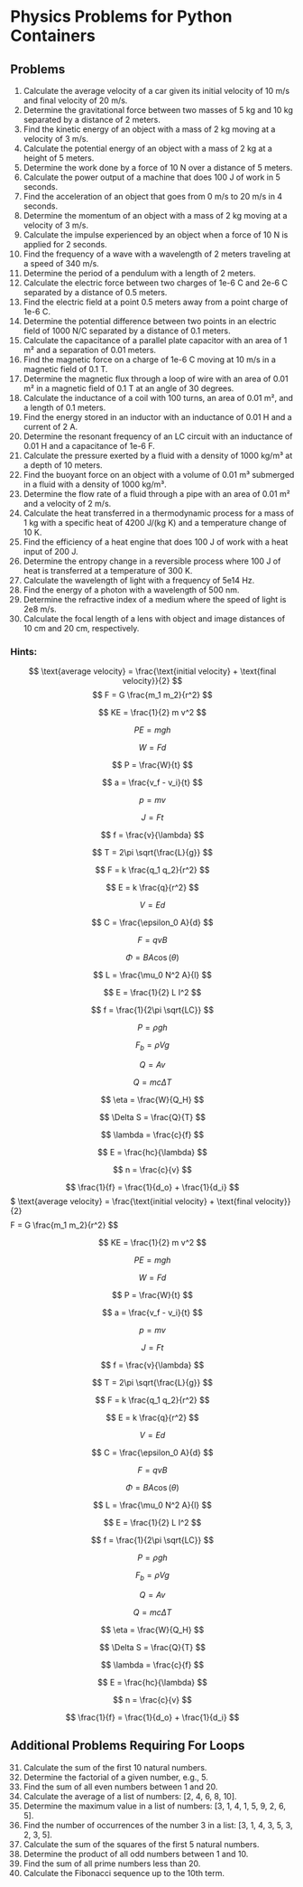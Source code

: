 # Physics Problems for Python Containers

## Problems

1. Calculate the average velocity of a car given its initial velocity of 10 m/s and final velocity of 20 m/s.
2. Determine the gravitational force between two masses of 5 kg and 10 kg separated by a distance of 2 meters.
3. Find the kinetic energy of an object with a mass of 2 kg moving at a velocity of 3 m/s.
4. Calculate the potential energy of an object with a mass of 2 kg at a height of 5 meters.
5. Determine the work done by a force of 10 N over a distance of 5 meters.
6. Calculate the power output of a machine that does 100 J of work in 5 seconds.
7. Find the acceleration of an object that goes from 0 m/s to 20 m/s in 4 seconds.
8. Determine the momentum of an object with a mass of 2 kg moving at a velocity of 3 m/s.
9. Calculate the impulse experienced by an object when a force of 10 N is applied for 2 seconds.
10. Find the frequency of a wave with a wavelength of 2 meters traveling at a speed of 340 m/s.
11. Determine the period of a pendulum with a length of 2 meters.
12. Calculate the electric force between two charges of 1e-6 C and 2e-6 C separated by a distance of 0.5 meters.
13. Find the electric field at a point 0.5 meters away from a point charge of 1e-6 C.
14. Determine the potential difference between two points in an electric field of 1000 N/C separated by a distance of 0.1 meters.
15. Calculate the capacitance of a parallel plate capacitor with an area of 1 m² and a separation of 0.01 meters.
16. Find the magnetic force on a charge of 1e-6 C moving at 10 m/s in a magnetic field of 0.1 T.
17. Determine the magnetic flux through a loop of wire with an area of 0.01 m² in a magnetic field of 0.1 T at an angle of 30 degrees.
18. Calculate the inductance of a coil with 100 turns, an area of 0.01 m², and a length of 0.1 meters.
19. Find the energy stored in an inductor with an inductance of 0.01 H and a current of 2 A.
20. Determine the resonant frequency of an LC circuit with an inductance of 0.01 H and a capacitance of 1e-6 F.
21. Calculate the pressure exerted by a fluid with a density of 1000 kg/m³ at a depth of 10 meters.
22. Find the buoyant force on an object with a volume of 0.01 m³ submerged in a fluid with a density of 1000 kg/m³.
23. Determine the flow rate of a fluid through a pipe with an area of 0.01 m² and a velocity of 2 m/s.
24. Calculate the heat transferred in a thermodynamic process for a mass of 1 kg with a specific heat of 4200 J/(kg K) and a temperature change of 10 K.
25. Find the efficiency of a heat engine that does 100 J of work with a heat input of 200 J.
26. Determine the entropy change in a reversible process where 100 J of heat is transferred at a temperature of 300 K.
27. Calculate the wavelength of light with a frequency of 5e14 Hz.
28. Find the energy of a photon with a wavelength of 500 nm.
29. Determine the refractive index of a medium where the speed of light is 2e8 m/s.
30. Calculate the focal length of a lens with object and image distances of 10 cm and 20 cm, respectively.

### Hints:
$$ \text{average velocity} = \frac{\text{initial velocity} + \text{final velocity}}{2} $$
$$
F = G \frac{m_1 m_2}{r^2}
$$

$$
KE = \frac{1}{2} m v^2
$$

$$
PE = mgh
$$

$$
W = Fd
$$

$$
P = \frac{W}{t}
$$

$$
a = \frac{v_f - v_i}{t}
$$

$$
p = mv
$$

$$
J = Ft
$$

$$
f = \frac{v}{\lambda}
$$

$$
T = 2\pi \sqrt{\frac{L}{g}}
$$

$$
F = k \frac{q_1 q_2}{r^2}
$$

$$
E = k \frac{q}{r^2}
$$

$$
V = Ed
$$

$$
C = \frac{\epsilon_0 A}{d}
$$

$$
F = qvB
$$

$$
\Phi = B A \cos(\theta)
$$

$$
L = \frac{\mu_0 N^2 A}{l}
$$

$$
E = \frac{1}{2} L I^2
$$

$$
f = \frac{1}{2\pi \sqrt{LC}}
$$

$$
P = \rho gh
$$

$$
F_b = \rho V g
$$

$$
Q = A v
$$

$$
Q = mc\Delta T
$$

$$
\eta = \frac{W}{Q_H}
$$

$$
\Delta S = \frac{Q}{T}
$$

$$
\lambda = \frac{c}{f}
$$

$$
E = \frac{hc}{\lambda}
$$

$$
n = \frac{c}{v}
$$

$$
\frac{1}{f} = \frac{1}{d_o} + \frac{1}{d_i}
$$$ \text{average velocity} = \frac{\text{initial velocity} + \text{final velocity}}{2} $$
$$
F = G \frac{m_1 m_2}{r^2}
$$

$$
KE = \frac{1}{2} m v^2
$$

$$
PE = mgh
$$

$$
W = Fd
$$

$$
P = \frac{W}{t}
$$

$$
a = \frac{v_f - v_i}{t}
$$

$$
p = mv
$$

$$
J = Ft
$$

$$
f = \frac{v}{\lambda}
$$

$$
T = 2\pi \sqrt{\frac{L}{g}}
$$

$$
F = k \frac{q_1 q_2}{r^2}
$$

$$
E = k \frac{q}{r^2}
$$

$$
V = Ed
$$

$$
C = \frac{\epsilon_0 A}{d}
$$

$$
F = qvB
$$

$$
\Phi = B A \cos(\theta)
$$

$$
L = \frac{\mu_0 N^2 A}{l}
$$

$$
E = \frac{1}{2} L I^2
$$

$$
f = \frac{1}{2\pi \sqrt{LC}}
$$

$$
P = \rho gh
$$

$$
F_b = \rho V g
$$

$$
Q = A v
$$

$$
Q = mc\Delta T
$$

$$
\eta = \frac{W}{Q_H}
$$

$$
\Delta S = \frac{Q}{T}
$$

$$
\lambda = \frac{c}{f}
$$

$$
E = \frac{hc}{\lambda}
$$

$$
n = \frac{c}{v}
$$

$$
\frac{1}{f} = \frac{1}{d_o} + \frac{1}{d_i}
$$

## Additional Problems Requiring For Loops

31. Calculate the sum of the first 10 natural numbers.
32. Determine the factorial of a given number, e.g., 5.
33. Find the sum of all even numbers between 1 and 20.
34. Calculate the average of a list of numbers: [2, 4, 6, 8, 10].
35. Determine the maximum value in a list of numbers: [3, 1, 4, 1, 5, 9, 2, 6, 5].
36. Find the number of occurrences of the number 3 in a list: [3, 1, 4, 3, 5, 3, 2, 3, 5].
37. Calculate the sum of the squares of the first 5 natural numbers.
38. Determine the product of all odd numbers between 1 and 10.
39. Find the sum of all prime numbers less than 20.
40. Calculate the Fibonacci sequence up to the 10th term.

